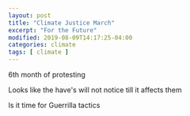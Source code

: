 ```yaml
---
layout: post
title: "Climate Justice March"
excerpt: "For the Future"
modified: 2019-08-09T14:17:25-04:00
categories: climate
tags: [ climate ]
---
```


6th month of protesting

Looks like the have's will not notice till it affects them

Is it time for Guerrilla tactics
